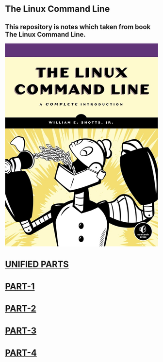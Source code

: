 # The Linux Command Line 

## This repository is notes which taken from book The Linux Command Line. 

![The Linux Command Line](./images/linux_command_line.png)

# [UNIFIED PARTS](UNIFIED.md)

# [PART-1](PART1.md)

# [PART-2](PART2.md)

# [PART-3](PART3.md)

# [PART-4](PART4.md)